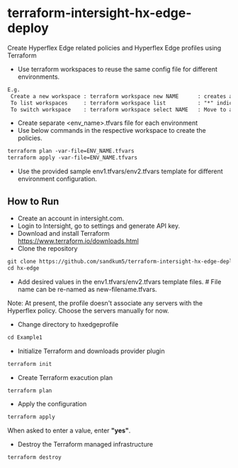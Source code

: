 # terraform-intersight-hx-edge-deploy
Create Hyperflex Edge related policies and Hyperflex Edge profiles using Terraform 

* Use terraform workspaces to reuse the same config file for different environments. 

```txt
E.g. 
 Create a new workspace : terraform workspace new NAME      : creates and moves to the new workspace 
 To list workspaces     : terraform workspace list          : "*" indicates the current selected workspace
 To switch workspace    : terraform workspace select NAME   : Move to a different namespace
```
* Create separate <env_name>.tfvars file for each environment 
* Use below commands in the respective workspace to create the policies. 
```txt
terraform plan -var-file=ENV_NAME.tfvars   
terraform apply -var-file=ENV_NAME.tfvars
```
* Use the provided sample env1.tfvars/env2.tfvars template for different environment configuration. 

## How to Run
* Create an account in intersight.com.
* Login to Intersight, go to settings and generate API key.  
* Download and install Terraform
<https://www.terraform.io/downloads.html>
* Clone the repository
```txt
git clone https://github.com/sandkum5/terraform-intersight-hx-edge-deploy.git
cd hx-edge
```

* Add desired values in the env1.tfvars/env2.tfvars template files. # File name can be re-named as new-filename.tfvars. 

Note: 
At present, the profile doesn't associate any servers with the Hyperflex policy. Choose the servers manually for now. 



* Change directory to hxedgeprofile

```txt
cd Example1
```

* Initialize Terraform and downloads provider plugin

```txt
terraform init
```

* Create Terraform exacution plan

```txt
terraform plan
```

* Apply the configuration

```txt
terraform apply
```

When asked to enter a value, enter **"yes"**.

* Destroy the Terraform managed infrastructure

```txt
terraform destroy
```
